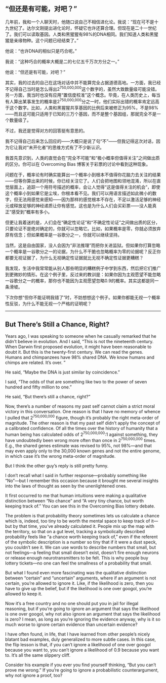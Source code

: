 ## “但还是有可能，对吧？”

几年前，我和一个人聊天时，他随口说自己不相信进化论。我说：“现在可不是十九世纪了。达尔文刚提出进化论时，怀疑它也许还算合理。但现在是二十一世纪了。我们可以读取基因。人类和黑猩猩有98%的DNA相同。我们知道人类和黑猩猩是亲缘物种。这个问题已经结束了。”

他说：“也许DNA的相似只是巧合呢。”

我说：“这种巧合的概率大概是二的七亿五千万次方分之一。”

他说：“但还是有可能，对吧？”

其实，我的过去的自己在这场对话中并不能算完全占据道德高地。一方面，我已经不记得自己当时是怎么得出2<sup>750,000,000</sup>这个数字的，虽然大致数量级可能没错。另一方面，我当时也没有应用“置信度校准”这个概念。毕竟，在人类历史上，每当有人算出某事发生的概率是2<sup>750,000,000</sup>分之一时，他们实际出错的概率肯定远高于这个数字。比如，人类和黑猩猩共享基因的比例后来被修正为95%，不是98%——而且这可能只适用于已知的三万个基因，而不是整个基因组，那就完全不是一个数量级了。

不过，我还是觉得对方的回答挺有意思的。

我不记得自己后来怎么回应的——大概只是说了句“不”——但我记得这次对话，因为它让我对“未开化者”的思维方式有了不少新认识。

我首先意识到，人类的直觉会在“完全不可能”和“极小概率但值得关注”之间做出质的区分。你可以在 Overcoming Bias 博客关于彩票的讨论中看到这种现象。

问题在于，概率论有时确实能算出一个概率小到根本不值得你花脑力去关注的结果——但等你算出来的时候，你已经关注它了。人们会把地图和领地混淆，所以在直觉层面上，追踪一个用符号描述的概率，会让人觉得“这是值得关注的机会”，即使这个概率小到如果它是尘埃，你根本看不见。我们可以用语言描述如此微小的数字，但无法用感觉来感知——因为那样的感觉根本不存在，不足以激活足够的神经元或释放足够的神经递质让你有感觉。这也是为什么人们会买彩票——没人能真正“感受到”概率有多小。

但更让我着迷的是，人们会在“确定性论证”和“不确定性论证”之间做出质的区分，只要论证不是绝对确定的，你就可以忽略它。比如，如果概率是零，你就必须放弃原有信念；但如果概率是一谷歌分之一，你就可以继续坚持。

当然，这是自由国家，没人会因为“非法推理”而把你关进监狱。但如果你打算忽略一个概率是一谷歌分之一的论据，为什么不干脆也忽略概率为零的论据呢？反正你都要无视证据了，为什么无视确定性证据就比无视不确定性证据更糟糕？

我发现，生活中我常常能从别人那些明显的糟糕例子中学到东西，然后把它们推广到更微妙的情形。在这个例子里，反过来的教训是：如果你因为主观愿望不能忽略一谷歌分之一的概率，那你也不能因为主观愿望忽略0.9的概率。其实这都是同一条滑坡。

下次你想“但你不能证明我错了”时，不妨想想这个例子。如果你都能无视一个概率性反驳，为什么不能无视一个严格的证明呢？

---

## But There’s Still a Chance, Right?

Years ago, I was speaking to someone when he casually remarked that he didn’t believe in evolution. And I said, “This is not the nineteenth century. When Darwin first proposed evolution, it might have been reasonable to doubt it. But this is the twenty-first century. We can read the genes. Humans and chimpanzees have 98% shared DNA. We know humans and chimps are related. It’s over. ”

He said, “Maybe the DNA is just similar by coincidence.”

I said, “The odds of that are something like two to the power of seven hundred and fifty million to one.”

He said, “But there’s still a chance, right?”

Now, there’s a number of reasons my past self cannot claim a strict moral victory in this conversation. One reason is that I have no memory of whence I pulled that 2<sup>750,000,000</sup> figure, though it’s probably the right meta-order of magnitude. The other reason is that my past self didn’t apply the concept of a calibrated confidence. Of all the times over the history of humanity that a human being has calculated odds of 2<sup>750,000,000</sup>:1 against something, they have undoubtedly been wrong more often than once in 2<sup>750,000,000</sup> times. E.g., the shared genes estimate was revised to 95%, not 98%—and that may even apply only to the 30,000 known genes and not the entire genome, in which case it’s the wrong meta-order of magnitude.

But I think the other guy’s reply is still pretty funny. 

I don’t recall what I said in further response—probably something like “No”—but I remember this occasion because it brought me several insights into the laws of thought as seen by the unenlightened ones.

It first occurred to me that human intuitions were making a qualitative distinction between “No chance” and “A very tiny chance, but worth keeping track of.” You can see this in the Overcoming Bias lottery debate.

The problem is that probability theory sometimes lets us calculate a chance which is, indeed, too tiny to be worth the mental space to keep track of it—but by that time, you’ve already calculated it. People mix up the map with the territory, so that on a gut level, tracking a symbolically described probability feels like “a chance worth keeping track of,” even if the referent of the symbolic description is a number so tiny that if it were a dust speck, you couldn’t see it. We can use words to describe numbers that small, but not feelings—a feeling that small doesn’t exist, doesn’t fire enough neurons or release enough neurotransmitters to be felt. This is why people buy lottery tickets—no one can feel the smallness of a probability that small.

But what I found even more fascinating was the qualitative distinction between “certain” and “uncertain” arguments, where if an argument is not certain, you’re allowed to ignore it. Like, if the likelihood is zero, then you have to give up the belief, but if the likelihood is one over googol, you’re allowed to keep it.

Now it’s a free country and no one should put you in jail for illegal reasoning, but if you’re going to ignore an argument that says the likelihood is one over googol, why not also ignore an argument that says the likelihood is zero? I mean, as long as you’re ignoring the evidence anyway, why is it so much worse to ignore certain evidence than uncertain evidence?

I have often found, in life, that I have learned from other people’s nicely blatant bad examples, duly generalized to more subtle cases. In this case, the flip lesson is that, if you can’t ignore a likelihood of one over googol because you want to, you can’t ignore a likelihood of 0.9 because you want to. It’s all the same slippery cliff.

Consider his example if you ever you find yourself thinking, “But you can’t prove me wrong.” If you’re going to ignore a probabilistic counterargument, why not ignore a proof, too?
